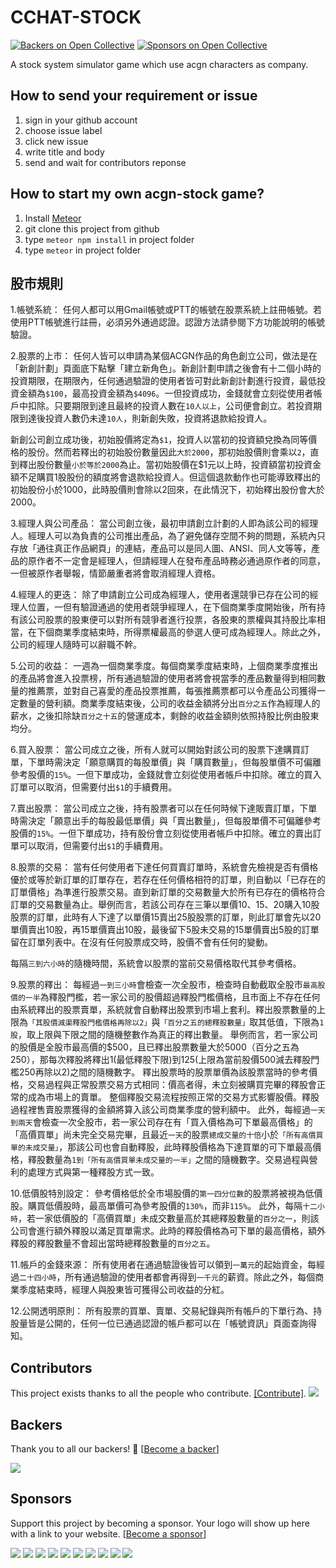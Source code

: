 # CCHAT-STOCK

[![Backers on Open Collective](https://opencollective.com/acgn-stock/backers/badge.svg)](#backers)
[![Sponsors on Open Collective](https://opencollective.com/acgn-stock/sponsors/badge.svg)](#sponsors)


A stock system simulator game which use acgn characters as company.

## How to send your requirement or issue

1. sign in your github account
2. choose issue label
3. click new issue 
4. write title and body
5. send and wait for contributors reponse

## How to start my own acgn-stock game?

1. Install [Meteor](https://www.meteor.com/install)
2. git clone this project from github
3. type `meteor npm install` in project folder
4. type `meteor` in project folder

## 股市規則

1.帳號系統：
任何人都可以用Gmail帳號或PTT的帳號在股票系統上註冊帳號。若使用PTT帳號進行註冊，必須另外通過認證。認證方法請參閱下方功能說明的帳號驗證。

2.股票的上市：
任何人皆可以申請為某個ACGN作品的角色創立公司，做法是在「新創計劃」頁面底下點擊「建立新角色」。新創計劃申請之後會有十二個小時的投資期限，在期限內，任何通過驗證的使用者皆可對此新創計劃進行投資，最低投資金額為```$100```，最高投資金額為```$4096```。一但投資成功，金錢就會立刻從使用者帳戶中扣除。只要期限到達且最終的投資人數在```10人以上```，公司便會創立。若投資期限到達後投資人數仍未達```10人```，則新創失敗，投資將退款給投資人。

新創公司創立成功後，初始股價將定為```$1```，投資人以當初的投資額兌換為同等價格的股份。然而若釋出的初始股份數量因此```大於2000```，那初始股價則會乘以```2```，直到釋出股份數量```小於等於2000```為止。當初始股價在$1元以上時，投資額當初投資金額不足購買1股股份的額度將會退款給投資人。但這個退款動作也可能導致釋出的初始股份小於1000，此時股價則會除以2回來，在此情況下，初始釋出股份會大於2000。

3.經理人與公司產品：
當公司創立後，最初申請創立計劃的人即為該公司的經理人。經理人可以為負責的公司推出產品，為了避免儲存空間不夠的問題，系統內只存放「通往真正作品網頁」的連結，產品可以是同人圖、ANSI、同人文等等，產品的原作者不一定會是經理人，但請經理人在發布產品時務必通過原作者的同意，一但被原作者舉報，情節嚴重者將會取消經理人資格。

4.經理人的更迭：
除了申請創立公司成為經理人，使用者還競爭已存在公司的經理人位置，一但有驗證通過的使用者競爭經理人，在下個商業季度開始後，所有持有該公司股票的股東便可以對所有競爭者進行投票，各股東的票權與其持股比率相當，在下個商業季度結束時，所得票權最高的參選人便可成為經理人。除此之外，公司的經理人隨時可以辭職不幹。

5.公司的收益：
一週為一個商業季度。每個商業季度結束時，上個商業季度推出的產品將會進入投票榜，所有通過驗證的使用者將會視當季的產品數量得到相同數量的推薦票，並對自己喜愛的產品投票推薦，每張推薦票都可以令產品公司獲得一定數量的營利額。商業季度結束後，公司的收益金額將分出```百分之五```作為經理人的薪水，之後扣除缺```百分之十五```的營運成本，剩餘的收益金額則依照持股比例由股東均分。

6.買入股票：
當公司成立之後，所有人就可以開始對該公司的股票下達購買訂單，下單時需決定「願意購買的每股單價」與「購買數量」，但每股單價不可偏離參考股價的```15%```。一但下單成功，金錢就會立刻從使用者帳戶中扣除。確立的買入訂單可以取消，但需要付出```$1```的手續費用。

7.賣出股票：
當公司成立之後，持有股票者可以在任何時候下達販賣訂單，下單時需決定「願意出手的每股最低單價」與「賣出數量」，但每股單價不可偏離參考股價的```15%```。一但下單成功，持有股份會立刻從使用者帳戶中扣除。確立的賣出訂單可以取消，但需要付出```$1```的手續費用。

8.股票的交易：
當有任何使用者下達任何買賣訂單時，系統會先檢視是否有價格優於或等於新訂單的訂單存在，若存在任何價格相符的訂單，則自動以「已存在的訂單價格」為準進行股票交易。直到新訂單的交易數量大於所有已存在的價格符合訂單的交易數量為止。舉例而言，若該公司存在三筆以單價10、15、20購入10股股票的訂單，此時有人下達了以單價15賣出25股股票的訂單，則此訂單會先以20單價賣出10股，再15單價賣出10股，最後留下5股未交易的15單價賣出5股的訂單留在訂單列表中。在沒有任何股票成交時，股價不會有任何的變動。

每隔```三到六小時```的隨機時間，系統會以股票的當前交易價格取代其參考價格。

9.股票的釋出：
每經過```一到三小時```會檢查一次全股市，檢查時自動截取全股市```最高股價的一半```為釋股門檻，若一家公司的股價超過釋股門檻價格，且市面上不存在任何由系統釋出的股票賣單，系統就會自動釋出股票到市場上套利。釋出股票數量的上限為```「其股價減渠釋股門檻價格再除以2」```與```「百分之五的總釋股數量」```取其低值，下限為```1股```，取上限與下限之間的隨機整數作為真正的釋出數量。
舉例而言，若一家公司的股價是全股市最高價的$500，且已釋出股票數量大於5000（百分之五為250），那每次釋股將釋出1(最低釋股下限)到125(上限為當前股價500減去釋股門檻250再除以2)之間的隨機數字。
釋出股票時的股票單價為該股票當時的參考價格，交易過程與正常股票交易方式相同：價高者得，未立刻被購買完畢的釋股會正常的成為市場上的賣單。
整個釋股交易流程按照正常的交易方式影響股價。釋股過程裡售賣股票獲得的金額將算入該公司商業季度的營利額中。
此外，每經過```一天到兩天```會檢查一次全股市，若一家公司存在有「買入價格為可下單最高價格」的「高價買單」尚未完全交易完畢，且最近```一天```的股票```總成交量的十倍```小於```「所有高價買單的未成交量」```，那該公司也會自動釋股，此時釋股價格為下達買單的可下單最高價格，釋股數量為```1到「所有高價買單未成交量的一半」```之間的隨機數字。交易過程與營利的處理方式與第一種釋股方式一致。

10.低價股特別設定：
參考價格低於全市場股價的```第一四分位數```的股票將被視為低價股。購買低價股時，最高單價可為參考股價的```130%```，而非```115%```。
此外，每隔```十二小時```，若一家低價股的「高價買單」未成交數量高於其總釋股數量的```百分之一```，則該公司會進行額外釋股以滿足買單需求。此時的釋股價格為可下單的最高價格，額外釋股的釋股數量不會超出當時總釋股數量的```百分之五```。

11.帳戶的金錢來源：
所有使用者在通過驗證後皆可以領到```一萬元```的起始資金，每經過```二十四小時```，所有通過驗證的使用者都會再得到```一千元```的薪資。除此之外，每個商業季度結束時，經理人與股東皆可獲得公司收益的分紅。

12.公開透明原則：
所有股票的買單、賣單、交易紀錄與所有帳戶的下單行為、持股量皆是公開的，任何一位已通過認證的帳戶都可以在「帳號資訊」頁面查詢得知。

## Contributors

This project exists thanks to all the people who contribute. [[Contribute]](CONTRIBUTING.md).
<a href="graphs/contributors"><img src="https://opencollective.com/acgn-stock/contributors.svg?width=890" /></a>


## Backers

Thank you to all our backers! 🙏 [[Become a backer](https://opencollective.com/acgn-stock#backer)]

<a href="https://opencollective.com/acgn-stock#backers" target="_blank"><img src="https://opencollective.com/acgn-stock/backers.svg?width=890"></a>


## Sponsors

Support this project by becoming a sponsor. Your logo will show up here with a link to your website. [[Become a sponsor](https://opencollective.com/acgn-stock#sponsor)]

<a href="https://opencollective.com/acgn-stock/sponsor/0/website" target="_blank"><img src="https://opencollective.com/acgn-stock/sponsor/0/avatar.svg"></a>
<a href="https://opencollective.com/acgn-stock/sponsor/1/website" target="_blank"><img src="https://opencollective.com/acgn-stock/sponsor/1/avatar.svg"></a>
<a href="https://opencollective.com/acgn-stock/sponsor/2/website" target="_blank"><img src="https://opencollective.com/acgn-stock/sponsor/2/avatar.svg"></a>
<a href="https://opencollective.com/acgn-stock/sponsor/3/website" target="_blank"><img src="https://opencollective.com/acgn-stock/sponsor/3/avatar.svg"></a>
<a href="https://opencollective.com/acgn-stock/sponsor/4/website" target="_blank"><img src="https://opencollective.com/acgn-stock/sponsor/4/avatar.svg"></a>
<a href="https://opencollective.com/acgn-stock/sponsor/5/website" target="_blank"><img src="https://opencollective.com/acgn-stock/sponsor/5/avatar.svg"></a>
<a href="https://opencollective.com/acgn-stock/sponsor/6/website" target="_blank"><img src="https://opencollective.com/acgn-stock/sponsor/6/avatar.svg"></a>
<a href="https://opencollective.com/acgn-stock/sponsor/7/website" target="_blank"><img src="https://opencollective.com/acgn-stock/sponsor/7/avatar.svg"></a>
<a href="https://opencollective.com/acgn-stock/sponsor/8/website" target="_blank"><img src="https://opencollective.com/acgn-stock/sponsor/8/avatar.svg"></a>
<a href="https://opencollective.com/acgn-stock/sponsor/9/website" target="_blank"><img src="https://opencollective.com/acgn-stock/sponsor/9/avatar.svg"></a>


